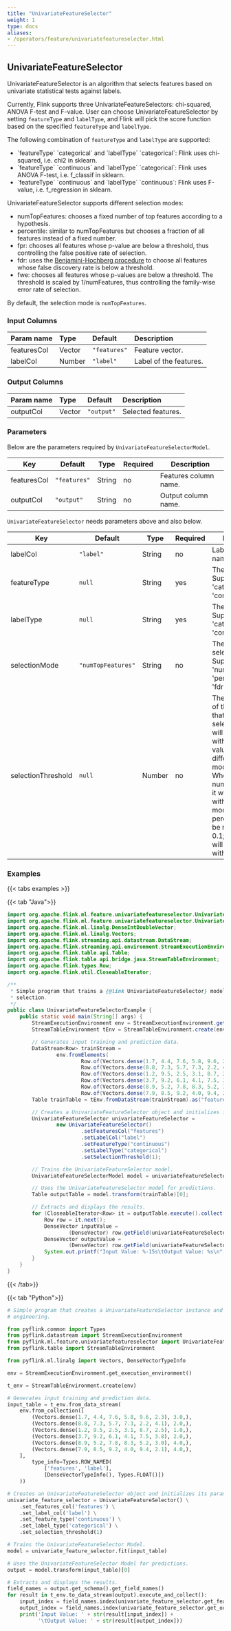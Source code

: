 ```yaml
---
title: "UnivariateFeatureSelector"
weight: 1
type: docs
aliases:
- /operators/feature/univariatefeatureselector.html
---
```


<!--
Licensed to the Apache Software Foundation (ASF) under one
or more contributor license agreements.  See the NOTICE file
distributed with this work for additional information
regarding copyright ownership.  The ASF licenses this file
to you under the Apache License, Version 2.0 (the
"License"); you may not use this file except in compliance
with the License.  You may obtain a copy of the License at

  http://www.apache.org/licenses/LICENSE-2.0

Unless required by applicable law or agreed to in writing,
software distributed under the License is distributed on an
"AS IS" BASIS, WITHOUT WARRANTIES OR CONDITIONS OF ANY
KIND, either express or implied.  See the License for the
specific language governing permissions and limitations
under the License.
-->

## UnivariateFeatureSelector
UnivariateFeatureSelector is an algorithm that selects features based on 
univariate statistical tests against labels.

Currently, Flink supports three UnivariateFeatureSelectors: chi-squared, 
ANOVA F-test and F-value. User can choose UnivariateFeatureSelector by 
setting `featureType` and `labelType`, and Flink will pick the score function
based on the specified `featureType` and `labelType`.

The following combination of `featureType` and `labelType` are supported:

<ul>
    <li>`featureType` `categorical` and `labelType` `categorical`: Flink uses 
        chi-squared, i.e. chi2 in sklearn.
    <li>`featureType` `continuous` and `labelType` `categorical`: Flink uses 
        ANOVA F-test, i.e. f_classif in sklearn.
    <li>`featureType` `continuous` and `labelType` `continuous`: Flink uses 
        F-value, i.e. f_regression in sklearn.
</ul>

UnivariateFeatureSelector supports different selection modes:

<ul>
    <li>numTopFeatures: chooses a fixed number of top features according to a 
        hypothesis.
    <li>percentile: similar to numTopFeatures but chooses a fraction of all 
        features instead of a fixed number.
    <li>fpr: chooses all features whose p-value are below a threshold, thus 
        controlling the false positive rate of selection.
    <li>fdr: uses the <a href="https://en.wikipedia.org/wiki/False_discovery_rate#
        Benjamini.E2.80.93Hochberg_procedure">Benjamini-Hochberg procedure</a> to 
        choose all features whose false discovery rate is below a threshold.
    <li>fwe: chooses all features whose p-values are below a threshold. The 
        threshold is scaled by 1/numFeatures, thus controlling the family-wise 
        error rate of selection.
</ul>

By default, the selection mode is `numTopFeatures`.

### Input Columns

| Param name  | Type   | Default      | Description            |
|:------------|:-------|:-------------|:-----------------------|
| featuresCol | Vector | `"features"` | Feature vector.        |
| labelCol    | Number | `"label"`    | Label of the features. |

### Output Columns

| Param name | Type   | Default    | Description        |
|:-----------|:-------|:-----------|:-------------------|
| outputCol  | Vector | `"output"` | Selected features. |

### Parameters

Below are the parameters required by `UnivariateFeatureSelectorModel`.

| Key         | Default      | Type   | Required | Description             |
|-------------|--------------|--------|----------|-------------------------|
| featuresCol | `"features"` | String | no       | Features column name.   |
| outputCol   | `"output"`   | String | no       | Output column name.     |

`UnivariateFeatureSelector` needs parameters above and also below.

| Key                | Default            | Type    | Required | Description                                                                                                                                                                                                                                                                                                                              |
| ------------------ | ------------------ | ------- | -------- | ---------------------------------------------------------------------------------------------------------------------------------------------------------------------------------------------------------------------------------------------------------------------------------------------------------------------------------------- |
| labelCol           | `"label"`          | String  | no       | Label column name.                                                                                                                                                                                                                                                                                                                       |
| featureType        | `null`             | String  | yes      | The feature type. Supported values: 'categorical', 'continuous'.                                                                                                                                                                                                                                                                         |
| labelType          | `null`             | String  | yes      | The label type. Supported values: 'categorical', 'continuous'.                                                                                                                                                                                                                                                                           |
| selectionMode      | `"numTopFeatures"` | String  | no       | The feature selection mode. Supported values: 'numTopFeatures', 'percentile', 'fpr', 'fdr', 'fwe'.                                                                                                                                                                                                                                       |
| selectionThreshold | `null`             | Number  | no       | The upper bound of the features that selector will select. If not set, it will be replaced with a meaningful value according to different selection modes at runtime. When the mode is numTopFeatures, it will be replaced with 50; when the mode is percentile, it will be replaced with 0.1; otherwise, it will be replaced with 0.05. |

### Examples

{{< tabs examples >}}

{{< tab "Java">}}

```java
import org.apache.flink.ml.feature.univariatefeatureselector.UnivariateFeatureSelector;
import org.apache.flink.ml.feature.univariatefeatureselector.UnivariateFeatureSelectorModel;
import org.apache.flink.ml.linalg.DenseIntDoubleVector;
import org.apache.flink.ml.linalg.Vectors;
import org.apache.flink.streaming.api.datastream.DataStream;
import org.apache.flink.streaming.api.environment.StreamExecutionEnvironment;
import org.apache.flink.table.api.Table;
import org.apache.flink.table.api.bridge.java.StreamTableEnvironment;
import org.apache.flink.types.Row;
import org.apache.flink.util.CloseableIterator;

/**
 * Simple program that trains a {@link UnivariateFeatureSelector} model and uses it for feature
 * selection.
 */
public class UnivariateFeatureSelectorExample {
    public static void main(String[] args) {
        StreamExecutionEnvironment env = StreamExecutionEnvironment.getExecutionEnvironment();
        StreamTableEnvironment tEnv = StreamTableEnvironment.create(env);

        // Generates input training and prediction data.
        DataStream<Row> trainStream =
                env.fromElements(
                        Row.of(Vectors.dense(1.7, 4.4, 7.6, 5.8, 9.6, 2.3), 3.0),
                        Row.of(Vectors.dense(8.8, 7.3, 5.7, 7.3, 2.2, 4.1), 2.0),
                        Row.of(Vectors.dense(1.2, 9.5, 2.5, 3.1, 8.7, 2.5), 1.0),
                        Row.of(Vectors.dense(3.7, 9.2, 6.1, 4.1, 7.5, 3.8), 2.0),
                        Row.of(Vectors.dense(8.9, 5.2, 7.8, 8.3, 5.2, 3.0), 4.0),
                        Row.of(Vectors.dense(7.9, 8.5, 9.2, 4.0, 9.4, 2.1), 4.0));
        Table trainTable = tEnv.fromDataStream(trainStream).as("features", "label");

        // Creates a UnivariateFeatureSelector object and initializes its parameters.
        UnivariateFeatureSelector univariateFeatureSelector =
                new UnivariateFeatureSelector()
                        .setFeaturesCol("features")
                        .setLabelCol("label")
                        .setFeatureType("continuous")
                        .setLabelType("categorical")
                        .setSelectionThreshold(1);

        // Trains the UnivariateFeatureSelector model.
        UnivariateFeatureSelectorModel model = univariateFeatureSelector.fit(trainTable);

        // Uses the UnivariateFeatureSelector model for predictions.
        Table outputTable = model.transform(trainTable)[0];

        // Extracts and displays the results.
        for (CloseableIterator<Row> it = outputTable.execute().collect(); it.hasNext(); ) {
            Row row = it.next();
            DenseVector inputValue =
                    (DenseVector) row.getField(univariateFeatureSelector.getFeaturesCol());
            DenseVector outputValue =
                    (DenseVector) row.getField(univariateFeatureSelector.getOutputCol());
            System.out.printf("Input Value: %-15s\tOutput Value: %s\n", inputValue, outputValue);
        }
    }
}

```

{{< /tab>}}

{{< tab "Python">}}

```python
# Simple program that creates a UnivariateFeatureSelector instance and uses it for feature
# engineering.

from pyflink.common import Types
from pyflink.datastream import StreamExecutionEnvironment
from pyflink.ml.feature.univariatefeatureselector import UnivariateFeatureSelector
from pyflink.table import StreamTableEnvironment

from pyflink.ml.linalg import Vectors, DenseVectorTypeInfo

env = StreamExecutionEnvironment.get_execution_environment()

t_env = StreamTableEnvironment.create(env)

# Generates input training and prediction data.
input_table = t_env.from_data_stream(
    env.from_collection([
        (Vectors.dense(1.7, 4.4, 7.6, 5.8, 9.6, 2.3), 3.0,),
        (Vectors.dense(8.8, 7.3, 5.7, 7.3, 2.2, 4.1), 2.0,),
        (Vectors.dense(1.2, 9.5, 2.5, 3.1, 8.7, 2.5), 1.0,),
        (Vectors.dense(3.7, 9.2, 6.1, 4.1, 7.5, 3.8), 2.0,),
        (Vectors.dense(8.9, 5.2, 7.8, 8.3, 5.2, 3.0), 4.0,),
        (Vectors.dense(7.9, 8.5, 9.2, 4.0, 9.4, 2.1), 4.0,),
    ],
        type_info=Types.ROW_NAMED(
            ['features', 'label'],
            [DenseVectorTypeInfo(), Types.FLOAT()])
    ))

# Creates an UnivariateFeatureSelector object and initializes its parameters.
univariate_feature_selector = UnivariateFeatureSelector() \
    .set_features_col('features') \
    .set_label_col('label') \
    .set_feature_type('continuous') \
    .set_label_type('categorical') \
    .set_selection_threshold(1)

# Trains the UnivariateFeatureSelector Model.
model = univariate_feature_selector.fit(input_table)

# Uses the UnivariateFeatureSelector Model for predictions.
output = model.transform(input_table)[0]

# Extracts and displays the results.
field_names = output.get_schema().get_field_names()
for result in t_env.to_data_stream(output).execute_and_collect():
    input_index = field_names.index(univariate_feature_selector.get_features_col())
    output_index = field_names.index(univariate_feature_selector.get_output_col())
    print('Input Value: ' + str(result[input_index]) +
          '\tOutput Value: ' + str(result[output_index]))

```
